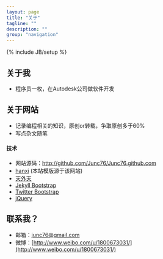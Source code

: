 ```yaml
---
layout: page
title: "关于"
tagline: ""
description: ""
group: "navigation"
---
```

{% include JB/setup %}

## 关于我
* 程序员一枚，在Autodesk公司做软件开发

## 关于网站
* 记录编程相关的知识，原创or转载，争取原创多于60%
* 写点杂文随笔

#### 技术
* 网站源码：<http://github.com/Junc76/Junc76.github.com>
* [hanxi][] (本站模版源于该网站)
* [天外天][]
* [Jekyll Bootstrap][]
* [Twitter Bootstrap][]
* [jQuery][]

## 联系我？
* 邮箱：junc76@gmail.com
* 微博：[http://www.weibo.com/u/1800673031/](http://www.weibo.com/u/1800673031/)

[github]: http://github.com/Junch
[hanxi]: http://www.hanxi.info
[天外天]: http://blog.evercoding.net
[Jekyll Bootstrap]: http://jekyllbootstrap.com "The Definitive Jekyll Blogging Framework"
[Twitter Bootstrap]: http://twitter.github.com/bootstrap/
[jQuery]: http://jquery.com

